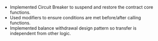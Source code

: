 - Implemented Circuit Breaker to suspend and restore the contract core functions.
- Used modifiers to ensure conditions are met before/after calling functions.
- Implemented balance withdrawal design pattern so transfer is independent from other logic.